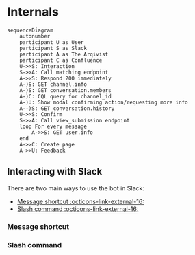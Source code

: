 # Internals

```mermaid
sequenceDiagram
    autonumber
    participant U as User
    participant S as Slack
    participant A as The Arqivist
    participant C as Confluence
    U->>S: Interaction
    S->>A: Call matching endpoint
    A->>S: Respond 200 immediately
    A-)S: GET channel.info
    A-)S: GET conversation.members
    A-)C: CQL query for channel_id
    A-)U: Show modal confirming action/requesting more info
    A--)S: GET conversation.history
    U->>S: Confirm
    S->>A: Call view_submission endpoint
    loop For every message
        A->>S: GET user.info
    end
    A->>C: Create page
    A->>U: Feedback
```

## Interacting with Slack

There are two main ways to use the bot in Slack:

* [Message shortcut :octicons-link-external-16:](https://api.slack.com/interactivity/shortcuts/using#message_shortcuts)
* [Slash command :octicons-link-external-16:](https://api.slack.com/interactivity/slash-commands) 

### Message shortcut


### Slash command
